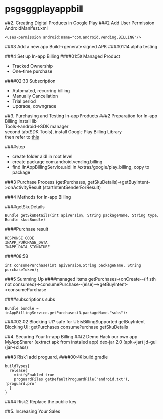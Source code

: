 # psgsggplayappbill
##2. Creating Digital Products in Google Play
###2 Add User Permission
AndroidManifest.xml
```
<uses-permission android:name="com.android.vending.BILLING"/>
```
###3 Add a new app
Build->generate signed APK
####01:14
alpha testing

###4 Set up In-app Billing
####01:50 Managed Product
- Tracked Ownership
- One-time purchase

####02:33 Subscription
- Automated, recurring billing
- Manually Cancellation
- Trial period
- Updrade, downgrade


##3. Purchasing and Testing In-app Products
###2 Preparation for In-app Billing
install lib  
Tools->android->SDK manager  
second tab(SDK Tools), install Google Play Billing Library  
then refer to [this](https://developer.android.com/google/play/billing/billing_integrate.html)  

####step
- create folder aidl in root level
- create package com.android.vending.billing
- find IInAppBillingService.aidl in <sdk>/extras/google/play_billing, copy to package


###3 Purchase Process
(getPurchases, getSkuDetails)->getBuyIntent->onActivityResult (startIntentSenderForResult)

###4 Methods for In-app Billing

####getSkuDetails
```
Bundle getSkuDetails(int apiVersion, String packageName, String type, Bundle skusBundle)
```


####Purchase result
```
RESPONSE_CODE
INAPP_PURCHASE_DATA
INAPP_DATA_SIGNATURE
```

####08:58
```
int consumePurchase(int apiVersion,String packageName, String purchaseToken);
```
###5 Summing Up
####managed items
getPurchases->onCreate--(if sth not consumed)->consumePurchase--(else)-->getBuyIntent->consumePurchase

####subscriptions
subs
```
Bundle bundle = inAppBillingService.getPurchases(3,packageName,"subs");
```

####02:02 Blocking UI?
safe for UI: isBillingSupported  getBuyIntent  
Blocking UI: getPurchases consumePurchase getSkuDetails


##4. Securing Your In-app Billing
###2 Demo Hack our own app
MyAppSharer  (extract apk from installed app)
dex-jar 2.0  (apk->jar)
jd-gui  (jar->class)

###3 Risk1
add proguard,
####00:46
build.gradle
```
buildTypes{
  release{
    minifyEnabled true
    proguardFiles getDefaultProguardFile('android.txt'), 'proguard.pro'
  }
}
```

###4 Risk2 Replace the public key



##5. Increasing Your Sales
